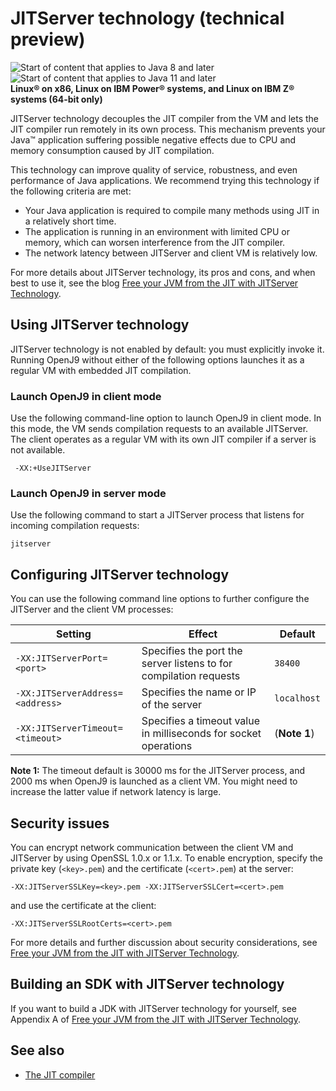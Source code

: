 <!--
* Copyright (c) 2017, 2021 IBM Corp. and others
*
* This program and the accompanying materials are made
* available under the terms of the Eclipse Public License 2.0
* which accompanies this distribution and is available at
* https://www.eclipse.org/legal/epl-2.0/ or the Apache
* License, Version 2.0 which accompanies this distribution and
* is available at https://www.apache.org/licenses/LICENSE-2.0.
*
* This Source Code may also be made available under the
* following Secondary Licenses when the conditions for such
* availability set forth in the Eclipse Public License, v. 2.0
* are satisfied: GNU General Public License, version 2 with
* the GNU Classpath Exception [1] and GNU General Public
* License, version 2 with the OpenJDK Assembly Exception [2].
*
* [1] https://www.gnu.org/software/classpath/license.html
* [2] http://openjdk.java.net/legal/assembly-exception.html
*
* SPDX-License-Identifier: EPL-2.0 OR Apache-2.0 OR GPL-2.0 WITH
* Classpath-exception-2.0 OR LicenseRef-GPL-2.0 WITH Assembly-exception
-->

# JITServer technology (technical preview)

![Start of content that applies to Java 8 and later](cr/java8.png)
![Start of content that applies to Java 11 and later](cr/java11.png)  
**Linux&reg; on x86, Linux on IBM Power&reg; systems, and Linux on IBM Z&reg; systems (64-bit only)**

JITServer technology decouples the JIT compiler from the VM and lets the JIT compiler run remotely in its own process. This mechanism prevents your Java&trade; application suffering possible negative effects due to CPU and memory consumption caused by JIT compilation.

This technology can improve quality of service, robustness, and even performance of Java applications. We recommend trying this technology if the following criteria are met:

- Your Java application is required to compile many methods using JIT in a relatively short time.
- The application is running in an environment with limited CPU or memory, which can worsen interference from the JIT compiler.
- The network latency between JITServer and client VM is relatively low.

For more details about JITServer technology, its pros and cons, and when best to use it, see the blog [Free your JVM from the JIT with JITServer Technology](https://blog.openj9.org/2020/01/09/free-your-jvm-from-the-jit-with-jitserver-technology/).

## Using JITServer technology

JITServer technology is not enabled by default: you must explicitly invoke it. Running OpenJ9 without either of the following options launches it as a regular VM with embedded JIT compilation.

### Launch OpenJ9 in client mode

Use the following command-line option to launch OpenJ9 in client mode. In this mode, the VM sends compilation requests to an available JITServer. The client operates as a regular VM with its own JIT compiler if a server is not available.

     -XX:+UseJITServer

### Launch OpenJ9 in server mode

Use the following command to start a JITServer process that listens for incoming compilation requests:

    jitserver

## Configuring JITServer technology

You can use the following command line options to further configure the JITServer and the client VM processes:

|  Setting                         | Effect                                                            | Default     |
|----------------------------------|-------------------------------------------------------------------|-------------|
| `-XX:JITServerPort=<port>`       | Specifies the port the server listens to for compilation requests | `38400`     |
| `-XX:JITServerAddress=<address>` | Specifies the name or IP of the server                            | `localhost` |
| `-XX:JITServerTimeout=<timeout>` | Specifies a timeout value in milliseconds for socket operations   |(**Note 1**) |

**Note 1:** The timeout default is 30000 ms for the JITServer process, and 2000 ms when OpenJ9 is launched as a client VM. You might need to increase the latter value if network latency is large.

## Security issues

You can encrypt network communication between the client VM and JITServer by using OpenSSL 1.0.x or 1.1.x. To enable encryption, specify the private key (`<key>.pem`) and the certificate (`<cert>.pem`) at the server:

    -XX:JITServerSSLKey=<key>.pem -XX:JITServerSSLCert=<cert>.pem

and use the certificate at the client:

    -XX:JITServerSSLRootCerts=<cert>.pem

For more details and further discussion about security considerations, see [Free your JVM from the JIT with JITServer Technology](https://blog.openj9.org/2020/01/09/free-your-jvm-from-the-jit-with-jitserver-technology/).

## Building an SDK with JITServer technology

If you want to build a JDK with JITServer technology for yourself, see Appendix A of [Free your JVM from the JIT with JITServer Technology](https://blog.openj9.org/2020/01/09/free-your-jvm-from-the-jit-with-jitserver-technology/).

## See also

- [The JIT compiler](jit.md)



<!-- ==== END OF TOPIC ==== jitserver.md ==== -->
